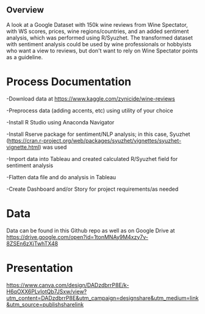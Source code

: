 ## Overview

A look at a Google Dataset with 150k wine reviews from Wine Spectator, with WS scores, prices, wine regions/countries, and an added sentiment analysis, which was performed using R/Syuzhet. The transformed dataset with sentiment analysis could be used by wine professionals or hobbyists who want a view to reviews, but don't want to rely on Wine Spectator points as a guideline.

# Process Documentation

-Download data at https://www.kaggle.com/zynicide/wine-reviews

-Preprocess data (adding accents, etc) using utility of your choice

-Install R Studio using Anaconda Navigator

-Install Rserve package for sentiment/NLP analysis; in this case, Syuzhet (https://cran.r-project.org/web/packages/syuzhet/vignettes/syuzhet-vignette.html) was used

-Import data into Tableau and created calculated R/Syuzhet field for sentiment analysis

-Flatten data file and do analysis in Tableau

-Create Dashboard and/or Story for project requirements/as needed

# Data

Data can be found in this Github repo as well as on Google Drive at https://drive.google.com/open?id=1tonMNAy9M4xzy7v-8ZSEn6zXjTwhTX48


# Presentation

https://www.canva.com/design/DADzdbrrP8E/k-H6qOXX6PLvIotQb7JSxw/view?utm_content=DADzdbrrP8E&utm_campaign=designshare&utm_medium=link&utm_source=publishsharelink

